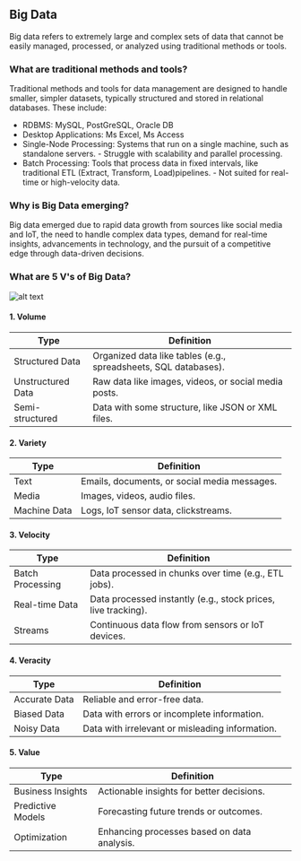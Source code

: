 ## Big Data
Big data refers to extremely large and complex sets of data that cannot be easily managed, processed, or analyzed using traditional methods or tools.

### What are traditional methods and tools?
Traditional methods and tools for data management are designed to handle smaller, simpler datasets, typically structured and stored in relational databases. These include:
- RDBMS: MySQL, PostGreSQL, Oracle DB
- Desktop Applications: Ms Excel, Ms Access
- Single-Node Processing: Systems that run on a single machine, such as standalone servers.
        - Struggle with scalability and parallel processing.
- Batch Processing: Tools that process data in fixed intervals, like traditional ETL (Extract, Transform, Load)pipelines.
        - Not suited for real-time or high-velocity data.

### Why is Big Data emerging?
Big data emerged due to rapid data growth from sources like social media and IoT, the need to handle complex data types, demand for real-time insights, advancements in technology, and the pursuit of a competitive edge through data-driven decisions.

### What are 5 V's of Big Data?
![alt text](5V's.png)

#### 1. Volume
| Type              | Definition                                                     |
|-------------------|---------------------------------------------------------------|
| Structured Data   | Organized data like tables (e.g., spreadsheets, SQL databases).|
| Unstructured Data | Raw data like images, videos, or social media posts.           |
| Semi-structured   | Data with some structure, like JSON or XML files.              |

#### 2. Variety
| Type             | Definition                                                     |
|------------------|---------------------------------------------------------------|
| Text             | Emails, documents, or social media messages.                  |
| Media            | Images, videos, audio files.                                  |
| Machine Data     | Logs, IoT sensor data, clickstreams.                          |

#### 3. Velocity
| Type             | Definition                                                     |
|------------------|---------------------------------------------------------------|
| Batch Processing | Data processed in chunks over time (e.g., ETL jobs).           |
| Real-time Data   | Data processed instantly (e.g., stock prices, live tracking).  |
| Streams          | Continuous data flow from sensors or IoT devices.             |

#### 4. Veracity
| Type             | Definition                                                     |
|------------------|---------------------------------------------------------------|
| Accurate Data    | Reliable and error-free data.                                  |
| Biased Data      | Data with errors or incomplete information.                    |
| Noisy Data       | Data with irrelevant or misleading information.                |

#### 5. Value
| Type              | Definition                                                    |
|-------------------|--------------------------------------------------------------|
| Business Insights | Actionable insights for better decisions.                     |
| Predictive Models | Forecasting future trends or outcomes.                        |
| Optimization      | Enhancing processes based on data analysis.     
